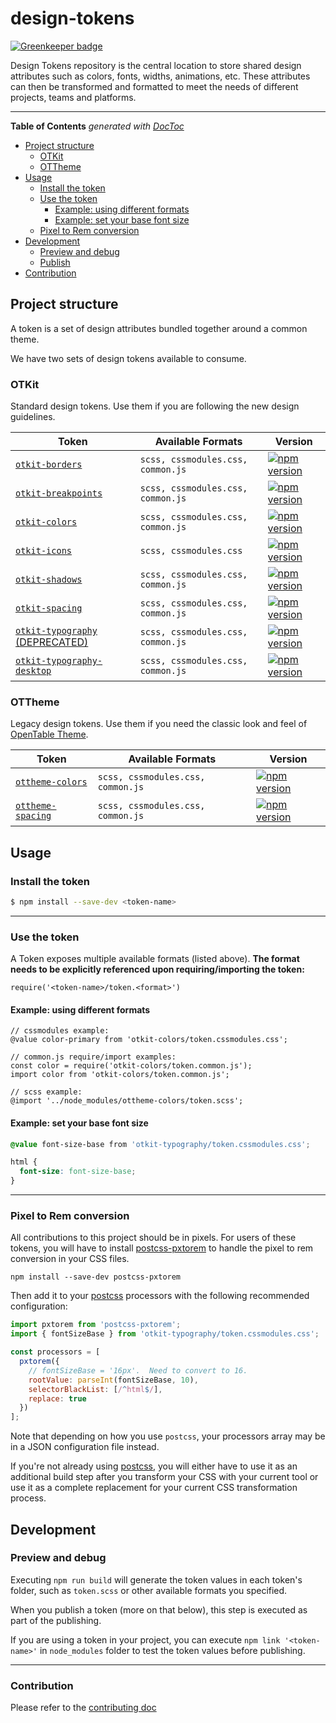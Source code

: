 # design-tokens

[![Greenkeeper badge](https://badges.greenkeeper.io/opentable/design-tokens.svg)](https://greenkeeper.io/)

Design Tokens repository is the central location to store shared design attributes such as colors, fonts, widths, animations, etc. These attributes can then be transformed and formatted to meet the needs of different projects, teams and platforms.

---

<!-- START doctoc generated TOC please keep comment here to allow auto update -->

<!-- DON'T EDIT THIS SECTION, INSTEAD RE-RUN doctoc TO UPDATE -->

**Table of Contents** _generated with [DocToc](https://github.com/thlorenz/doctoc)_

* [Project structure](#project-structure)
  * [OTKit](#otkit)
  * [OTTheme](#ottheme)
* [Usage](#usage)
  * [Install the token](#install-the-token)
  * [Use the token](#use-the-token)
    * [Example: using different formats](#example-using-different-formats)
    * [Example: set your base font size](#example-set-your-base-font-size)
  * [Pixel to Rem conversion](#pixel-to-rem-conversion)
* [Development](#development)
  * [Preview and debug](#preview-and-debug)
  * [Publish](#publish)
* [Contribution](#contribution)

<!-- END doctoc generated TOC please keep comment here to allow auto update -->

## Project structure

A token is a set of design attributes bundled together around a common theme.

We have two sets of design tokens available to consume.

### OTKit

Standard design tokens. Use them if you are following the new design guidelines.

| Token                                                         | Available Formats                 | Version                                                                                                                   |
| ------------------------------------------------------------- | --------------------------------- | ------------------------------------------------------------------------------------------------------------------------- |
| [`otkit-borders`](/OTKit/otkit-borders)                       | `scss, cssmodules.css, common.js` | [![npm version](https://badge.fury.io/js/otkit-borders.svg)](http://badge.fury.io/js/otkit-borders)                       |
| [`otkit-breakpoints`](/OTKit/otkit-breakpoints)               | `scss, cssmodules.css, common.js` | [![npm version](https://badge.fury.io/js/otkit-breakpoints.svg)](http://badge.fury.io/js/otkit-breakpoints)               |
| [`otkit-colors`](/OTKit/otkit-colors)                         | `scss, cssmodules.css, common.js` | [![npm version](https://badge.fury.io/js/otkit-colors.svg)](http://badge.fury.io/js/otkit-colors)                         |
| [`otkit-icons`](/OTKit/otkit-icons)                           | `scss, cssmodules.css`            | [![npm version](https://badge.fury.io/js/otkit-icons.svg)](http://badge.fury.io/js/otkit-icons)                           |
| [`otkit-shadows`](/OTKit/otkit-shadows)                       | `scss, cssmodules.css, common.js` | [![npm version](https://badge.fury.io/js/otkit-shadows.svg)](http://badge.fury.io/js/otkit-shadows)                       |
| [`otkit-spacing`](/OTKit/otkit-spacing)                       | `scss, cssmodules.css, common.js` | [![npm version](https://badge.fury.io/js/otkit-spacing.svg)](http://badge.fury.io/js/otkit-spacing)                       |
| [`otkit-typography` (DEPRECATED)](/OTKit/otkit-typography)    | `scss, cssmodules.css, common.js` | [![npm version](https://badge.fury.io/js/otkit-typography.svg)](http://badge.fury.io/js/otkit-typography)                 |
| [`otkit-typography-desktop`](/OTKit/otkit-typography-desktop) | `scss, cssmodules.css, common.js` | [![npm version](https://badge.fury.io/js/otkit-typography-desktop.svg)](http://badge.fury.io/js/otkit-typography-desktop) |

### OTTheme

Legacy design tokens. Use them if you need the classic look and feel of [OpenTable Theme](https://github.com/opentable/opentable-theme).

| Token                                         | Available Formats                 | Version                                                                                                 |
| --------------------------------------------- | --------------------------------- | ------------------------------------------------------------------------------------------------------- |
| [`ottheme-colors`](/OTTheme/ottheme-colors)   | `scss, cssmodules.css, common.js` | [![npm version](https://badge.fury.io/js/ottheme-colors.svg)](http://badge.fury.io/js/ottheme-colors)   |
| [`ottheme-spacing`](/OTTheme/ottheme-spacing) | `scss, cssmodules.css, common.js` | [![npm version](https://badge.fury.io/js/ottheme-spacing.svg)](http://badge.fury.io/js/ottheme-spacing) |

## Usage

### Install the token

```bash
$ npm install --save-dev <token-name>
```

---

### Use the token

A Token exposes multiple available formats (listed above). **The format needs to be explicitly referenced upon requiring/importing the token:**

```
require('<token-name>/token.<format>')
```

#### Example: using different formats

```
// cssmodules example:
@value color-primary from 'otkit-colors/token.cssmodules.css';

// common.js require/import examples:
const color = require('otkit-colors/token.common.js');
import color from 'otkit-colors/token.common.js';

// scss example:
@import '../node_modules/ottheme-colors/token.scss';
```

#### Example: set your base font size

```css
@value font-size-base from 'otkit-typography/token.cssmodules.css';

html {
  font-size: font-size-base;
}
```

---

### Pixel to Rem conversion

All contributions to this project should be in pixels. For users of these tokens, you will have to install [postcss-pxtorem](https://github.com/cuth/postcss-pxtorem) to handle the pixel to rem conversion in your CSS files.

```
npm install --save-dev postcss-pxtorem
```

Then add it to your [postcss](https://github.com/postcss/postcss) processors with the following recommended configuration:

```javascript
import pxtorem from 'postcss-pxtorem';
import { fontSizeBase } from 'otkit-typography/token.cssmodules.css';

const processors = [
  pxtorem({
    // fontSizeBase = '16px'.  Need to convert to 16.
    rootValue: parseInt(fontSizeBase, 10),
    selectorBlackList: [/^html$/],
    replace: true
  })
];
```

Note that depending on how you use `postcss`, your processors array may be in a JSON configuration file instead.

If you're not already using [postcss](https://github.com/postcss/postcss), you will either have to use it as an additional build step after you transform your CSS with your current tool or use it as a complete replacement for your current CSS transformation process.

## Development

### Preview and debug

Executing `npm run build` will generate the token values in each token's folder, such as `token.scss` or other available formats you specified.

When you publish a token (more on that below), this step is executed as part of the publishing.

If you are using a token in your project, you can execute `npm link '<token-name>'` in `node_modules` folder to test the token values before publishing.

---

### Contribution

Please refer to the [contributing doc](/CONTRIBUTING.md)
